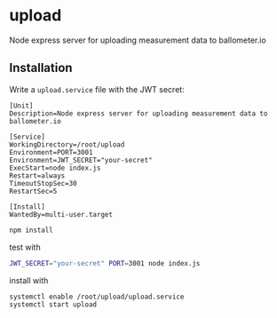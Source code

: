 # upload
Node express server for uploading measurement data to ballometer.io

## Installation

Write a ```upload.service``` file with the JWT secret:

```
[Unit]
Description=Node express server for uploading measurement data to ballometer.io

[Service]
WorkingDirectory=/root/upload
Environment=PORT=3001
Environment=JWT_SECRET="your-secret"
ExecStart=node index.js
Restart=always
TimeoutStopSec=30
RestartSec=5

[Install]
WantedBy=multi-user.target
```

```bash
npm install
```

test with

```bash
JWT_SECRET="your-secret" PORT=3001 node index.js
```

install with

```bash
systemctl enable /root/upload/upload.service
systemctl start upload
```
